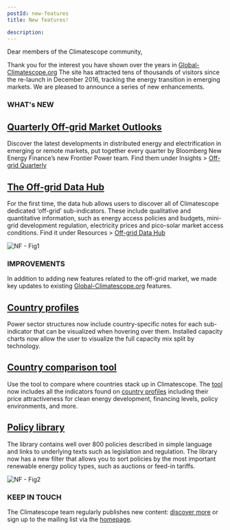 ```yaml
---
postId: new-features
title: New features!

description: 
---
```


Dear members of the Climatescope community, 

Thank you for the interest you have shown over the years in [Global-Climatescope.org](/en/)  The site has attracted tens of thousands of visitors since the re-launch in December 2016, tracking the energy transition in emerging markets. We are pleased to announce a series of new enhancements. 

### WHAT's NEW

## [Quarterly Off-grid Market Outlooks](/en/off-grid-quarterly/) 
Discover the latest developments in distributed energy and electrification in emerging or remote markets, put together every quarter by Bloomberg New Energy Finance’s new Frontier Power team. Find them under Insights > [Off-grid Quarterly](/en/off-grid-quarterly/)  

## [The Off-grid Data Hub](/en/off-grid-data-hub/) 
For the first time, the data hub allows users to discover all of Climatescope dedicated ‘off-grid’ sub-indicators. These include qualitative and quantitative information, such as energy access policies and budgets, mini-grid development regulation, electricity prices and pico-solar market access conditions. Find it under Resources > [Off-grid Data Hub](/en/off-grid-data-hub/) 

![NF - Fig1](/assets/images/content/CS2016_blog_new_features_fig1.png)

### IMPROVEMENTS

In addition to adding new features related to the off-grid market, we made key updates to existing [Global-Climatescope.org](/en/) features. 

## [Country profiles](/en/results/)   
Power sector structures now include country-specific notes for each sub-indicator that can be visualized when hovering over them. Installed capacity charts now allow the user to visualize the full capacity mix split by technology. 

## [Country comparison tool](/en/compare/)   
Use the tool to compare where countries stack up in Climatescope. The [tool](/en/compare/) now includes all the indicators found on [country profiles](/en/results/) including their price attractiveness for clean energy development, financing levels, policy environments, and more. 

## [Policy library](/en/policies/#/)
The library contains well over 800 policies described in simple language and links to underlying texts such as legislation and regulation. The library now has a new filter that allows you to sort policies by the most important renewable energy policy types, such as auctions or feed-in tariffs. 

![NF - Fig2](/assets/images/content/CS2016_blog_new_features_fig1.png)

### KEEP IN TOUCH
The Climatescope team regularly publishes new content: [discover more](/en/blog/) or sign up to the mailing list via the [homepage](/en/).
